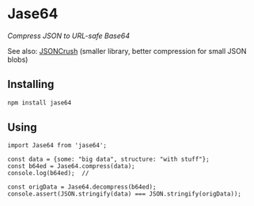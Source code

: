 # Jase64

_Compress JSON to URL-safe Base64_

See also: [JSONCrush](https://github.com/KilledByAPixel/JSONCrush) (smaller library, better compression for small JSON blobs)

## Installing

```bash
npm install jase64
```

## Using
```es6
import Jase64 from 'jase64';

const data = {some: "big data", structure: "with stuff"};
const b64ed = Jase64.compress(data);
console.log(b64ed);  // 

const origData = Jase64.decompress(b64ed);
console.assert(JSON.stringify(data) === JSON.stringify(origData));
```
